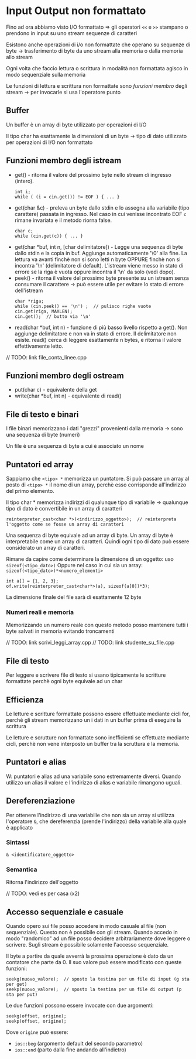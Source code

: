 # Input Output non formattato
Fino ad ora abbiamo visto I/O formattato => gli operatori `<<` e `>>` stampano o prendono in input su uno stream sequenze di caratteri

Esistono anche operazioni di i/o non formattate che operano su sequenze di byte -> trasferimento di byte da uno stream alla memoria o dalla memoria allo stream

Ogni volta che faccio lettura o scrittura in modalità non formattata agisco in modo sequenziale sulla memoria

Le funzioni di lettura e scrittura non formattate sono *funzioni membro* degli stream -> per invocarle si usa l'operatore punto

## Buffer
Un buffer è un array di byte utilizzato per operazioni di I/O

Il tipo char ha esattamente la dimensioni di un byte -> tipo di dato utilizzato per operazioni di I/O non formattato

## Funzioni membro degli istream
- get() - ritorna il valore del prossimo byte nello stream di ingresso (intero).
	```
	int i;
	while ( (i = cin.get()) != EOF ) { ... }
	```
- get(char &c) - preleva un byte dallo stdin e lo assegna alla variabile (tipo carattere) passata in ingresso. Nel caso in cui venisse incontrato EOF `c` rimane invariata e il metodo riorna false.
	```
	char c;
	while (cin.get(c)) { ... }
	```
- get(char \*buf, int n, [char delimitatore]) - Legge una sequenza di byte dallo stdin e la copia in buf. Aggiunge automaticamente '\0' alla fine. La lettura va avanti finchè non si sono letti n byte OPPURE finchè non si incontra '\n' (delimitatore di default). L'istream viene messo in stato di errore se la riga è vuota oppure incontra il '\n' da solo (vedi dopo).
- peek() - ritorna il valore del prossimo byte presente su un istream senza consumare il carattere -> può essere utile per evitare lo stato di errore dell'istream
	```
	char *riga;
	while (cin.peek() == '\n') ;  // pulisco righe vuote
	cin.get(riga, MAXLEN);
	cin.get();  // butto via '\n' 
	```
- read(char \*buf, int n) - funzione di più basso livello rispetto a get(). Non aggiunge delimitatore e non va in stato di errore. Il delimitatore non esiste. read() cerca di leggere esattamente n bytes, e ritorna il valore effettivamente letto.

// TODO: link file_conta_linee.cpp

## Funzioni membro degli ostream
- put(char c) - equivalente della get
- write(char \*buf, int n) - equivalente di read()

## File di testo e binari
I file binari memorizzano i dati "grezzi" provenienti dalla memoria -> sono una sequenza di byte (numeri)

Un file è una sequenza di byte a cui è associato un nome

## Puntatori ed array
Sappiamo che `<tipo> *` memorizza un puntatore. Si può passare un array al posto di `<tipo> *` il nome di un array, perchè esso corrisponde all'indirizzo del primo elemento.

Il tipo char * memorizza indirizzi di qualunque tipo di variabile -> qualunque tipo di dato è convertibile in un array di caratteri

```
reinterpreter_cast<char *>(<indirizzo_oggetto>);  // reinterpreta l'oggetto come se fosse un array di caratteri
```

Una sequenza di byte equivale ad un array di byte. Un array di byte è interpretabile come un array di caratteri. Quindi ogni tipo di dato può essere considerato un array di caratteri.

Rimane da capire come determinare la dimensione di un oggetto: uso `sizeof(<tipo_dato>)`
Oppure nel caso in cui sia un array: `sizeof(<tipo_dato>)*<numero_elementi>`

```
int a[] = {1, 2, 3};
of.write(reinterpreter_cast<char*>(a), sizeof(a[0])*3);
```

La dimensione finale del file sarà di esattamente 12 byte

### Numeri reali e memoria
Memorizzando un numero reale con questo metodo posso mantenere tutti i byte salvati in memoria evitando troncamenti

// TODO: link scrivi_leggi_array.cpp
// TODO: link studente_su_file.cpp

## File di testo
Per leggere e scrivere file di testo si usano tipicamente le scritture formattate perchè ogni byte equivale ad un char

## Efficienza
Le letture e scritture formattate possono essere effettuate mediante cicli for, perchè gli stream memorizzano un i dati in un buffer prima di eseguire la scrittura

Le letture e scrutture non formattate sono inefficienti se effettuate mediante cicli, perchè non vene interposto un buffer tra la scruttura e la memoria.

## Puntatori e alias
W: puntatori e alias ad una variabile sono estremamente diversi. Quando utilizzo un alias il valore e l'indirizzo di alias e variabile rimangono uguali.

## Dereferenziazione
Per ottenere l'indirizzo di una variabilie che non sia un array si utilizza l'operatore `&`, che dereferenzia (prende l'indirizzo) della variabile alla quale è applicato

### Sintassi
```
& <identificatore_oggetto>
```

### Semantica
Ritorna l'indirizzo dell'oggetto

// TODO: vedi es per casa (x2)

## Accesso sequenziale e casuale
Quando opero sui file posso accedere in modo casuale al file (non sequenziale). Questo non è possibile con gli stream.
Quando accedo in modo "randomico" ad un file posso decidere arbitrariamente dove leggere o scrivere.
Sugli stream è possibile solamente l'accesso sequenziale.

Il byte a partire da quale avverrà la prossima operazione è dato da un contatore che parte da 0. Il suo valore può essere modificato con queste funzioni:

```
seekg(nuovo_valore);  // sposto la testina per un file di input (g sta per get)
seekp(nuovo_valore);  // sposto la testina per un file di output (p sta per put)
```

Le due funzioni possono essere invocate con due argomenti:
```
seekg(offset, origine);
seekp(offset, origine);
```

Dove `origine` può essere:
- `ios::beg` (argomento default del secondo parametro)
- `ios::end` (parto dalla fine andando all'indietro)
